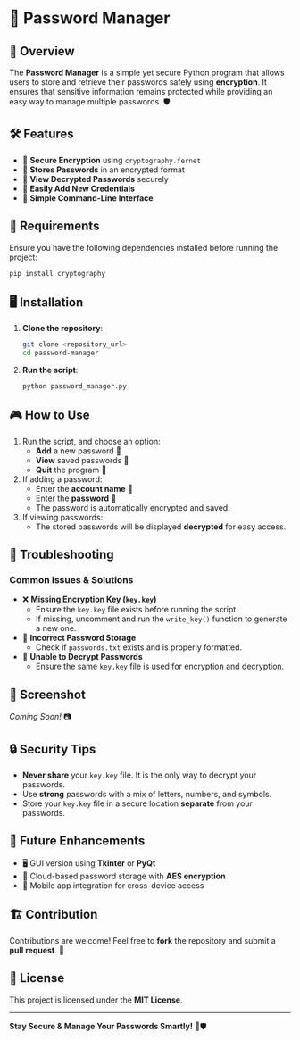 # 🔐 Password Manager

## 📌 Overview

The **Password Manager** is a simple yet secure Python program that allows users to store and retrieve their passwords safely using **encryption**. It ensures that sensitive information remains protected while providing an easy way to manage multiple passwords. 🛡️  

## 🛠 Features

- 🔑 **Secure Encryption** using `cryptography.fernet`
- 📁 **Stores Passwords** in an encrypted format
- 👀 **View Decrypted Passwords** securely
- 📝 **Easily Add New Credentials**
- 🛑 **Simple Command-Line Interface**

## 📜 Requirements

Ensure you have the following dependencies installed before running the project:

```sh
pip install cryptography
```

## 🖥️ Installation

1. **Clone the repository**:
   ```sh
   git clone <repository_url>
   cd password-manager
   ```
2. **Run the script**:
   ```sh
   python password_manager.py
   ```

## 🎮 How to Use

1. Run the script, and choose an option:
   - **Add** a new password 🔐
   - **View** saved passwords 👀
   - **Quit** the program 🚪
2. If adding a password:
   - Enter the **account name** 📛
   - Enter the **password** 🔑
   - The password is automatically encrypted and saved.
3. If viewing passwords:
   - The stored passwords will be displayed **decrypted** for easy access.

## 🔧 Troubleshooting

### Common Issues & Solutions

- ❌ **Missing Encryption Key (`key.key`)**
  - Ensure the `key.key` file exists before running the script.
  - If missing, uncomment and run the `write_key()` function to generate a new one.
- 🚫 **Incorrect Password Storage**
  - Check if `passwords.txt` exists and is properly formatted.
- 🔄 **Unable to Decrypt Passwords**
  - Ensure the same `key.key` file is used for encryption and decryption.

## 📸 Screenshot

*Coming Soon!* 📷

## 🔒 Security Tips

- **Never share** your `key.key` file. It is the only way to decrypt your passwords.
- Use **strong** passwords with a mix of letters, numbers, and symbols.
- Store your `key.key` file in a secure location **separate** from your passwords.

## 🌟 Future Enhancements

- 🖥️ GUI version using **Tkinter** or **PyQt**
- 📂 Cloud-based password storage with **AES encryption**
- 📱 Mobile app integration for cross-device access

## 🏗️ Contribution

Contributions are welcome! Feel free to **fork** the repository and submit a **pull request**. 🚀

## 📄 License

This project is licensed under the **MIT License**.

---

**Stay Secure & Manage Your Passwords Smartly!** 🔐🛡️


